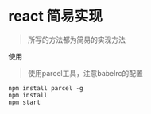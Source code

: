# react 简易实现 #

> 所写的方法都为简易的实现方法


使用

> 使用parcel工具，注意babelrc的配置

```
npm install parcel -g
npm install
npm start
```
